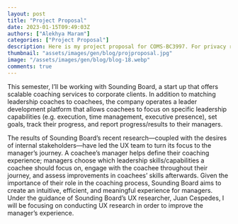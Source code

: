 ```yaml
---
layout: post
title: "Project Proposal"
date: 2023-01-15T09:49:03Z
authors: ["Alekhya Maram"]
categories: ["Project Proposal"]
description: Here is my project proposal for COMS-BC3997. For privacy reasons, I cannot publicly post the full project proposal, so I've included an abridged version. 
thumbnail: "assets/images/gen/blog/projproposal.jpg"
image: "/assets/images/gen/blog/blog-18.webp"
comments: true
---
```

This semester, I’ll be working with Sounding Board, a start up that offers scalable coaching services to corporate clients. In addition to matching leadership coaches to coachees, the company operates a leader development platform that allows coachees to focus on specific leadership capabilities (e.g. execution, time management, executive presence), set goals, track their progress, and report progress/results to their managers.

The results of Sounding Board’s recent research—coupled with the desires of internal stakeholders—have led the UX team to turn its focus to the manager’s journey. A coachee’s manager helps define their coaching experience; managers choose which leadership skills/capabilities a coachee should focus on, engage with the coachee throughout their journey, and assess improvements in coachees’ skills afterwards. Given the importance of their role in the coaching process, Sounding Board aims to create an intuitive, efficient, and meaningful experience for managers. Under the guidance of Sounding Board’s UX researcher, Juan Cespedes, I will be focusing on conducting UX research in order to improve the manager’s experience.





